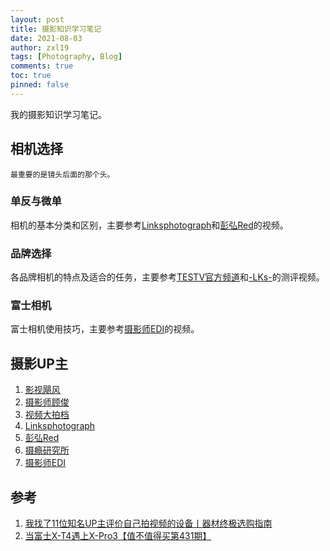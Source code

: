 ```yaml
---
layout: post
title: 摄影知识学习笔记
date: 2021-08-03
author: zxl19
tags: [Photography, Blog]
comments: true
toc: true
pinned: false
---
```


我的摄影知识学习笔记。

<!-- more -->

## 相机选择

```text
最重要的是镜头后面的那个头。
```

### 单反与微单

相机的基本分类和区别，主要参考[Linksphotograph](https://space.bilibili.com/3816626/)和[彭弘Red](https://space.bilibili.com/55801838/)的视频。

### 品牌选择

各品牌相机的特点及适合的任务，主要参考[TESTV官方频道](https://space.bilibili.com/11336264)和[-LKs-](https://space.bilibili.com/125526)的测评视频。

### 富士相机

富士相机使用技巧，主要参考[摄影师EDI](https://space.bilibili.com/84480709/)的视频。

## 摄影UP主

1. [影视飓风](https://space.bilibili.com/946974)
2. [摄影师顾俊](https://space.bilibili.com/294081438/)
3. [视频大拍档](https://space.bilibili.com/110974)
4. [Linksphotograph](https://space.bilibili.com/3816626/)
5. [彭弘Red](https://space.bilibili.com/55801838/)
6. [摄瘾研究所](https://space.bilibili.com/245627923/)
7. [摄影师EDI](https://space.bilibili.com/84480709/)

## 参考

1. [我找了11位知名UP主评价自己拍视频的设备丨器材终极选购指南](https://www.bilibili.com/video/BV1tJ41187w6)
2. [当富士X-T4遇上X-Pro3【值不值得买第431期】](https://www.bilibili.com/video/BV1oV411C7hJ)
